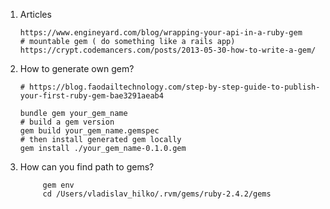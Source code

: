 1. Articles
      
       https://www.engineyard.com/blog/wrapping-your-api-in-a-ruby-gem
       # mountable gem ( do something like a rails app) 
       https://crypt.codemancers.com/posts/2013-05-30-how-to-write-a-gem/
1. How to generate own gem?
       
       # https://blog.faodailtechnology.com/step-by-step-guide-to-publish-your-first-ruby-gem-bae3291aeab4
      
       bundle gem your_gem_name
       # build a gem version
       gem build your_gem_name.gemspec
       # then install generated gem locally
       gem install ./your_gem_name-0.1.0.gem
2. How can you find path to gems?
            
            gem env
            cd /Users/vladislav_hilko/.rvm/gems/ruby-2.4.2/gems
